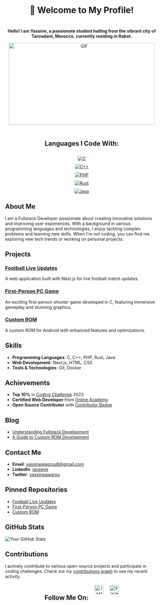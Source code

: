 <div align="center" style="display: flex; flex-direction: column; justify-content: center; gap: 10px; margin-top: 20px;">
    <h1>🌟 Welcome to My Profile!</h1>
    <p><strong>Hello! I am Yassine, a passionate student hailing from the vibrant city of Taroudant, Morocco, currently residing in Rabat.</strong></p>
</div>

<div align="center" style="display: flex; justify-content: center; gap: 10px; flex-wrap: wrap;">
    <img src="https://media.giphy.com/media/MDJ9IbxxvDUQM/giphy.gif" width="480" height="269" alt="GIF" class="gif-landscape">
</div>

<div align="center" style="display: flex; flex-direction: column; justify-content: center; gap: 10px; margin-top: 20px;">
    <h2>Languages I Code With:</h2>
    <a href="https://en.wikipedia.org/wiki/C_(programming_language)">
        <img src="https://img.shields.io/badge/C-00599C?style=flat-square&logo=c&logoColor=white" alt="C" />
    </a>
    <a href="https://en.wikipedia.org/wiki/C%2B%2B">
        <img src="https://img.shields.io/badge/C%2B%2B-F34B7F?style=flat-square&logo=c%2B%2B&logoColor=white" alt="C++" />
    </a>
    <a href="https://en.wikipedia.org/wiki/PHP">
        <img src="https://img.shields.io/badge/PHP-777BB4?style=flat-square&logo=php&logoColor=white" alt="PHP" />
    </a>
    <a href="https://en.wikipedia.org/wiki/Rust_(programming_language)">
        <img src="https://img.shields.io/badge/Rust-000000?style=flat-square&logo=rust&logoColor=white" alt="Rust" />
    </a>
    <a href="https://en.wikipedia.org/wiki/Java_(programming_language)">
        <img src="https://img.shields.io/badge/Java-007396?style=flat-square&logo=java&logoColor=white" alt="Java" />
    </a>
</div>

## About Me

I am a Fullstack Developer passionate about creating innovative solutions and improving user experiences. With a background in various programming languages and technologies, I enjoy tackling complex problems and learning new skills. When I'm not coding, you can find me exploring new tech trends or working on personal projects.

## Projects

### [Football Live Updates](https://github.com/iaceene/football-live-updates)
A web application built with Next.js for live football match updates.

### [First-Person PC Game](https://github.com/iaceene/first-person-pc-game)
An exciting first-person shooter game developed in C, featuring immersive gameplay and stunning graphics.

### [Custom ROM](https://github.com/iaceene/custom-rom)
A custom ROM for Android with enhanced features and optimizations.

## Skills

- **Programming Languages**: C, C++, PHP, Rust, Java
- **Web Development**: Next.js, HTML, CSS
- **Tools & Technologies**: Git, Docker

## Achievements

- **Top 10%** in [Coding Challenge]() 2023
- **Certified Web Developer** from [Online Academy]()
- **Open Source Contributor** with [Contributor Badge]()

## Blog

- [Understanding Fullstack Development](https://yourblog.com/fullstack-development)
- [A Guide to Custom ROM Development](https://yourblog.com/custom-rom-development)

## Contact Me

- **Email**: [yassineajagrou8@gmail.com](mailto:yassineajagrou8@gmail.com)
- **LinkedIn**: [iaceene](https://www.linkedin.com/in/yassineajagrou)
- **Twitter**: [yassineajagrou](https://twitter.com/yassineajagrou)

## Pinned Repositories

- [Football Live Updates](https://github.com/iaceene/football-live-updates)
- [First-Person PC Game](https://github.com/iaceene/first-person-pc-game)
- [Custom ROM](https://github.com/iaceene/custom-rom)

## GitHub Stats

![Your GitHub Stats](https://github-readme-stats.vercel.app/api?username=iaceene&show_icons=true&hide_title=true&hide_border=true)

## Contributions

I actively contribute to various open-source projects and participate in coding challenges. Check out my [contributions graph](https://github.com/iaceene) to see my recent activity.

<div align="center" style="display: flex; justify-content: center; gap: 20px; margin-top: 20px;">
    <h2>Follow Me On:</h2>
    <a href="https://www.instagram.com/yassine.ajagrou" target="_blank">
        <img src="https://upload.wikimedia.org/wikipedia/commons/a/a5/Instagram_icon.png" alt="Instagram" width="30" height="30">
    </a>
    <a href="https://www.facebook.com/yassine.ajagrou.0" target="_blank">
        <img src="https://upload.wikimedia.org/wikipedia/commons/thumb/b/b8/2021_Facebook_icon.svg/512px-2021_Facebook_icon.svg.png?20220821121039" alt="Facebook" width="30" height="30">
    </a>
</div>
